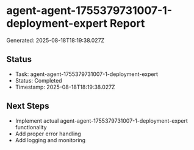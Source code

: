 # agent-agent-1755379731007-1-deployment-expert Report

Generated: 2025-08-18T18:19:38.027Z

## Status
- Task: agent-agent-1755379731007-1-deployment-expert
- Status: Completed
- Timestamp: 2025-08-18T18:19:38.027Z

## Next Steps
- Implement actual agent-agent-1755379731007-1-deployment-expert functionality
- Add proper error handling
- Add logging and monitoring
